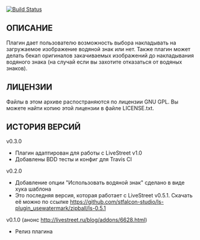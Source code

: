 [![Build Status](https://travis-ci.org/stfalcon-studio/ls-plugin_usewatermark.png?branch=master)](https://travis-ci.org/stfalcon-studio/ls-plugin_usewatermark)

ОПИСАНИЕ
--------

Плагин дает пользователю возможность выбора накладывать на загружаемое изображение водяной знак или нет.
Также плагин может делать бекап оригиналов закачиваемых изображений до накладывания водяного знака (на случай если вы захотите отказаться от водяных знаков).

ЛИЦЕНЗИИ
--------

Файлы в этом архиве распостраняются по лицензии GNU GPL. Вы можете найти копию
этой лицензии в файле LICENSE.txt.

ИСТОРИЯ ВЕРСИЙ
--------------

v0.3.0
- Плагин адаптирован для работы c LiveStreet v1.0
- Добавлены BDD тесты и конфиг для Travis CI

v0.2.0
- Добавление опции "Использовать водяной знак" сделано в виде хука шаблона
- Это последняя версия, которая работает с LiveStreet v0.5.1. Скачать её можно по ссылке  https://github.com/stfalcon-studio/ls-plugin_usewatermark/zipball/ls-0.5.1

v0.1.0 (анонс http://livestreet.ru/blog/addons/6628.html)
- Релиз плагина
